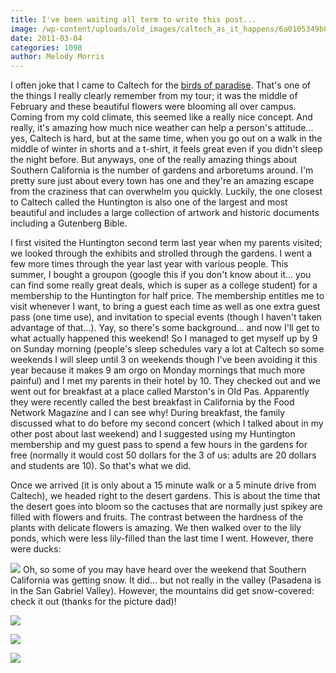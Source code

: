 ```yaml
---
title: I've been waiting all term to write this post...
image: /wp-content/uploads/old_images/caltech_as_it_happens/6a0105349b8251970b0147e2f5a007970b.jpg
date: 2011-03-04
categories: 1098
author: Melody Morris
---
```


I often joke that I came to Caltech for the [birds of paradise](https://en.wikipedia.org/wiki/Strelitzia). That's one of the things I really clearly remember from my tour; it was the middle of February and these beautiful flowers were blooming all over campus. Coming from my cold climate, this seemed like a really nice concept. And really, it's amazing how much nice weather can help a person's attitude... yes, Caltech is hard, but at the same time, when you go out on a walk in the middle of winter in shorts and a t-shirt, it feels great even if you didn't sleep the night before. But anyways, one of the really amazing things about Southern California is the number of gardens and arboretums around. I'm pretty sure just about every town has one and they're an amazing escape from the craziness that can overwhelm you quickly. Luckily, the one closest to Caltech called the Huntington is also one of the largest and most beautiful and includes a large collection of artwork and historic documents including a Gutenberg Bible.

I first visited the Huntington second term last year when my parents visited; we looked through the exhibits and strolled through the gardens. I went a few more times through the year last year with various people. This summer, I bought a groupon (google this if you don't know about it... you can find some really great deals, which is super as a college student) for a membership to the Huntington for half price. The membership entitles me to visit whenever I want, to bring a guest each time as well as one extra guest pass (one time use), and invitation to special events (though I haven't taken advantage of that...). Yay, so there's some background... and now I'll get to what actually happened this weekend!
So I managed to get myself up by 9 on Sunday morning (people's sleep schedules vary a lot at Caltech so some weekends I will sleep until 3 on weekends though I've been avoiding it this year because it makes 9 am orgo on Monday mornings that much more painful) and I met my parents in their hotel by 10. They checked out and we went out for breakfast at a place called Marston's in Old Pas. Apparently they were recently called the best breakfast in California by the Food Network Magazine and I can see why! During breakfast, the family discussed what to do before my second concert (which I talked about in my other post about last weekend) and I suggested using my Huntington membership and my guest pass to spend a few hours in the gardens for free (normally it would cost 50 dollars for the 3 of us: adults are 20 dollars and students are 10). So that's what we did.

Once we arrived (it is only about a 15 minute walk or a 5 minute drive from Caltech), we headed right to the desert gardens. This is about the time that the desert goes into bloom so the cactuses that are normally just spikey are filled with flowers and fruits. The contrast between the hardness of the plants with delicate flowers is amazing. We then walked over to the lily ponds, which were less lily-filled than the last time I went. However, there were ducks:

![](/old_images/caltech_as_it_happens/6a0105349b8251970b014e5f9ae11d970c.jpg)
Oh, so some of you may have heard over the weekend that Southern California was getting snow. It did... but not really in the valley (Pasadena is in the San Gabriel Valley). However, the mountains did get snow-covered: check it out (thanks for the picture dad)!


![](/old_images/caltech_as_it_happens/6a0105349b8251970b014e5f9aeb2f970c.jpg)

![](/old_images/caltech_as_it_happens/6a0105349b8251970b014e5f9aedf0970c.jpg)

![](/old_images/caltech_as_it_happens/6a0105349b8251970b0147e2f5ba3a970b.jpg)
